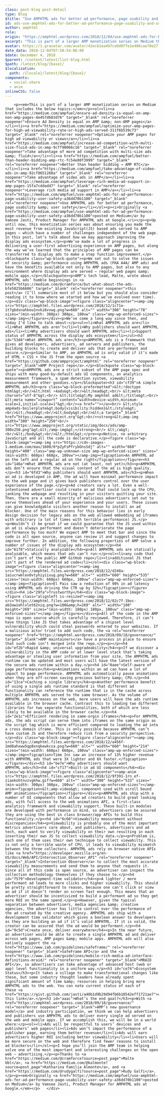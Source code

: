 ```yaml
---
class: post-blog post-detail
type: Blog
$title: "Use AMPHTML ads for better ad performance, page usability and user safety"
id: ads-use-amphtml-ads-for-better-ad-performance-page-usability-and-user-safety
author: amphtml
role: 
origin: "https://amphtml.wordpress.com/2018/12/04/use-amphtml-ads-for-better-ad-performance-page-usability-and-user-safety/amp/"
excerpt: "This is part of a larger AMP monetization series on Medium that includes the below topics: Ensure Ad Density is equal on AMP &#38; non-AMP pages Optimize your AMP pages for high ad viewability or views Take advantage of more ad competition with multi-size ads &#38; fluid Better than header bidding → AMP RTC Take [&#8230;]"
avatar: https://1.gravatar.com/avatar/42ecb1ea497ca9d0ffe1e406cae70e27?s=96&d=identicon&r=G
date_data: 2018-12-04T07:58:54-08:00
$date: December 4, 2018
$parent: /content/latest/list-blog.html
$path: /latest/blog/{base}/
$localization:
  path: /{locale}/latest/blog/{base}/
components:
  - social-share
  - anim
inlineCSS: false
---
```


<div class="amp-wp-article-content">

		<p><em>This is part of a larger AMP monetization series on Medium that includes the below topics:</em></p><ol><li><a href="https://medium.com/ampfuel/ensure-ad-density-is-equal-on-amp-non-amp-pages-4e457d603d76" target="_blank" rel="noreferrer noopener">Ensure Ad Density is equal on AMP &amp; non-AMP pages</a></li><li><a href="https://medium.com/ampfuel/optimize-your-amp-pages-for-high-ad-viewability-rate-or-high-ads-served-311f6b539c73" target="_blank" rel="noreferrer noopener">Optimize your AMP pages for high ad viewability or views</a></li><li><a href="https://medium.com/ampfuel/increase-ad-competition-with-multi-size-fluid-ads-in-amp-9cff90066c16" target="_blank" rel="noreferrer noopener">Take advantage of more ad competition with multi-size ads &amp; fluid</a></li><li><a href="https://medium.com/ampfuel/better-than-header-bidding-amp-rtc-fc54e80f3999" target="_blank" rel="noreferrer noopener">Better than header bidding → AMP RTC</a></li><li><a href="https://medium.com/ampfuel/take-advantage-of-video-ads-in-amp-92cf8651268a" target="_blank" rel="noreferrer noopener">Take advantage of video ads in AMP</a></li><li><a href="https://medium.com/ampfuel/leverage-rich-media-ad-support-in-amp-pages-15fa7cddadd7" target="_blank" rel="noreferrer noopener">Leverage rich media ad support in AMP</a></li><li><a href="https://medium.com/ampfuel/use-amphtml-ads-for-ad-performance-page-usability-user-safety-a36dd70b1100" target="_blank" rel="noreferrer noopener">Use AMPHTML ads for better ad performance, page usability &amp; user safety</a></li></ol><p><i>Originally <a href="https://medium.com/ampfuel/use-amphtml-ads-for-ad-performance-page-usability-user-safety-a36dd70b1100">posted on Medium</a> by Vamsee Jasti, Product Manager for AMPHTML ads at Google.</i></p><p>Up until now, this monetization series was about ensuring you made the most revenue from existing JavaScript(JS) based ads served to AMP pages — which have a number of challenges independent of the web page. In this post, let’s talk about how we may approach improving the display ads ecosystem.</p><p>We’ve made a lot of progress in delivering a user-first advertising experience on AMP pages, but along the way we’ve learned that the principles of AMP pages can be transferred to display ads to make a step function improvement.</p><blockquote class="wp-block-quote"><p>We set out to solve the issues of security &amp; performance using AMPHTML ads (FKA A4A/ AMP ads) and have the benefits available not only to AMP pages, but also to any environment where display ads are served — regular web pages &amp; mobile apps.</p></blockquote><p>AMP’s tech lead, Malte, wrote about AMPHTML ads’ humble beginnings in <a href="https://medium.com/@cramforce/but-what-about-the-ads-bfe5025b6606" target="_blank" rel="noreferrer noopener">this post</a> (I’ll summarize most of it below but you should also consider reading it to know where we started and how we’ve evolved over time).</p><div class="wp-block-image"><figure class="aligncenter"><amp-img src="https://amphtml.files.wordpress.com/2018/12/1c71e-1t7gbdsnahkeu1nvki8vvwg.png?w=660" alt="" width="308" height="78" sizes="(min-width: 308px) 308px, 100vw" class="amp-wp-enforced-sizes"></amp-img></figure></div><p>We’ve come a long way since then, and today I’d like to talk about:</p><ul><li>What AMPHTML ads are</li><li>What AMPHTML ads aren’t</li><li>Why publishers should want AMPHTML ads</li><li>Why advertisers should want AMPHTML ads</li><li>Support status of AMPHTML across the display ads ecosystem</li></ul><h3 id="53d4">What AMPHTML ads are</h3><p>AMPHTML ads is a framework that gives ad developers, advertisers, ad servers and publishers, the building blocks to create and deliver ads that are performant and secure.</p><p>Similar to AMP, an AMPHTML ad is only valid if it’s made of HTML + CSS + the JS from the open source <a href="https://github.com/ampproject/amphtml" rel="noreferrer noopener" target="_blank">AMP Project repo</a>.</p><blockquote class="wp-block-quote"><p>AMPHTML ads are a strict subset of the AMP page spec and ships with many good-by-default ads UI components, an analytics measurement framework, a spam detection system, viewability measurement and other goodies.</p></blockquote><h3 id="cf39">A simple AMPHTML ad</h3><pre class="wp-block-preformatted">&lt;!doctype html&gt;<br/>&lt;html ⚡4ads&gt;<br/>&lt;head&gt;<br/> &lt;meta charset=”utf-8"&gt;<br/> &lt;title&gt;My amphtml ad&lt;/title&gt;<br/> &lt;meta name=”viewport” content=”width=device-width,minimum-scale=1,initial-scale=1"&gt;<br/><a href=""></a><br/> &lt;style amp4ads-boilerplate&gt;body{visibility:hidden}&lt;/style&gt;<br/>&lt;/head&gt;<br/>&lt;body&gt;<br/>&lt;a target=”_blank” href=”https://www.ampproject.org"&gt;<br/><strong>&lt;amp-img width=”300" height=”250"<br/> src=”https://www.ampproject.org/static/img/docs/ads/amp-300x250.png"&gt;&lt;/amp-img&gt;</strong><br/> &lt;/a&gt;<br/>&lt;/body&gt;<br/>&lt;/html&gt;</pre><p>Notice, no arbitrary JavaScript and all the code is declarative.</p><figure class="wp-block-image"><amp-img src="https://cdn-images-1.medium.com/max/1600/0*pZyFsPfrybOnsSdj" alt="" width="660" height="400" class="amp-wp-unknown-size amp-wp-enforced-sizes" sizes="(min-width: 660px) 660px, 100vw"></amp-img><figcaption>An AMPHTML ad on the left and a regular ad on the right</figcaption></figure><h3 id="146a">What AMPHTML ads are not (at least, not yet)</h3><p>AMPHTML ads don’t ensure that the visual content of the ad is high quality.</p><h3 id="6fd3">Why publishers should want AMPHTML ads</h3><p>When an ad is developed in AMP, the ad will have minimal performance impact to the web page and it gives back publishers control over the user experience of the page.</p><p>Ad creators vary a lot. Even a well-intentioned advertiser could create an ad that could lock up the CPU, janking the webpage and resulting in your visitors quitting your site. Then, there are a small minority of malicious advertisers set out to serve themselves ahead of your experience and your users. These issues can give knowledgable visitors another reason to install an ad blocker. One of the main reasons for this behavior lies in early design decision for legacy ads on the web allowed embedding ad iframes with arbitrary (a lot of times with terrible performance) JS.</p><p>Wouldn’t it be great if we could guarantee that the JS used within an ad is always performant and doesn’t deteriorate the page performance by too much? We expect AMP to meet that bar and since the code is all open source, anyone can review it and suggest changes to improve further. In addition, the following properties of AMP solve a number of issues of the display ads ecosystem:</p><h4 id="61f8">Statically analyzable</h4><p>All AMPHTML ads are statically analyzable, which means that ads can’t run:</p><ol><li>any code that isn’t part of the public AMP GitHub repo</li><li>additional JS that isn’t part of the rendered ad code</li></ol><div class="wp-block-image"><figure class="aligncenter"><amp-img src="https://amphtml.files.wordpress.com/2018/12/d248a-1aiucrwmlex0vtyhiyiixug.png?w=660" alt="" width="660" height="535" sizes="(min-width: 660px) 660px, 100vw" class="amp-wp-enforced-sizes"></amp-img><figcaption>El Pais saw a reduction of 90% in ad latency using AMPHTML ads driving the CTR up by 32%</figcaption></figure></div><h4 id="29fa">Trustworthy</h4><div class="wp-block-image"><figure class="alignleft is-resized"><amp-img src="https://amphtml.files.wordpress.com/2018/12/82c7f-1boc-ab3awiehlvlet62niq.png?w=180&amp;h=269" alt="" width="180" height="269" sizes="(min-width: 180px) 180px, 100vw" class="amp-wp-enforced-sizes"></amp-img></figure></div><p>All of the code in the AMP repo is open source which is carefully reviewed. Therefore, it can’t have things like JS that takes advantage of a chipset level vulnerability which could steal passwords entered to your websites. If a malicious actor tried to add such code, the <a rel="noreferrer noopener" href="https://amphtml.wordpress.com/2018/09/18/governance/" target="_blank">AMP maintainers</a> have a process in place to ensure that such code isn’t merged into the repo.</p><p></p><h4 id="ef2b">Rapid &amp; universal upgradeability</h4><p>If we discover a vulnerability in the AMP code or at lower level stack that’s taking advantage or stealing user information from your site, the AMPHTML ads runtime can be updated and most users will have the latest version of the secure ads runtime within a day.</p><h4 id="0aee">Self-aware of page performance</h4><p>Animations within an ad can have a lot of impact to page performance. AMPHTML ads automatically pause animations when they are off-screen saving precious battery &amp; CPU.</p><h4 id="13ca">Caching a single library</h4><p>Another performance benefit of using a single ads runtime standard is that different ad functionality can reference the runtime that is in the cache across multiple AMPHTML ads served to the same browser. As the volume of AMPHTML ads increases on the web, more users will have the ads runtime available in the browser cache. Contrast this to loading two different libraries for two separate functionalities, both of which are less likely to be available in the browser cache.</p><h4 id="2e1c">Efficient rendering in same-orgin iframes</h4><p>For AMPHTML ads, the ads script can serve them into iframes on the same origin as the script tag which is more efficient compared to loading the ad into a cross domain iframe. This is only possible because AMPHTML can’t have custom JS and therefore reduce risk from a security perspective.</p><div class="wp-block-image"><figure class="aligncenter"><amp-img src="https://amphtml.files.wordpress.com/2018/12/a456f-1md8ahxww5qp8xnqkewkcsa.png?w=660" alt="" width="660" height="214" sizes="(min-width: 660px) 660px, 100vw" class="amp-wp-enforced-sizes"></amp-img><figcaption>Time Inc saw an increase of 13% higher revenue with AMPHTML ads that were 3X lighter and 6X faster.</figcaption></figure></div><h3 id="be7e">Why advertisers should want AMPHTML ads</h3><h4 id="cf17">Built-in ad UI components</h4><div class="wp-block-image"><figure class="aligncenter"><amp-anim src="https://amphtml.files.wordpress.com/2018/12/9f391-1rn_ef-ziaekohtnvzvgkhw.gif?w=660" alt="" width="300" height="533" sizes="(min-width: 300px) 300px, 100vw" class="amp-wp-enforced-sizes"></amp-anim><figcaption>&lt;amp-video&gt; component used with scroll bound AMP animations</figcaption></figure></div><p>AMPHTML ads ship with a number of UI components that allow ad creators to build great looking ads, with full access to the web animations API, a first-class analytics framework and viewability support. These built-in modules are developed with performance in mind, so advertisers can be assured they are using the best in class browser/app APIs to build this functionality.</p><h4 id="6c60">Viewability measurement without discrepancies</h4><p>Viewability is probably one of the most important metrics advertisers care about, and publishers, advertisers and ad tech, each want to verify viewability on their own resulting in each inserting their own JS to collect viewability data.</p><p>Problem is, each one of them uses their own technique to collect viewabilty. This is not only a terrible waste of CPU, it leads to viewability mismatch between the three collectors. AMPHTML ads rely on browser native APIs like <a href="https://developer.mozilla.org/en-US/docs/Web/API/Intersection_Observer_API" rel="noreferrer noopener" target="_blank">Intersection Observer</a> to collect the most accurate viewability measurements and send them to anyone that requests it. Since all of this code is open source, an advertiser can inspect the collection methodology themselves if they choose to.</p><h4 id="f579">Development-time validator</h4><p>A lighter / more performant ad leads to more clicks and higher viewability. This should be pretty straightforward to reason, because one can’t click or view an ad if it doesn’t render on screen fast enough. This means that an advertiser should be incentivized to build a performant ad so they get more ROI on the same spend.</p><p>However, given the typical separation between advertisers, media agencies &amp; creative agencies, the advertiser has little control over the performance of the ad created by the creative agency. AMPHTML ads ship with a development time validator which gives a boolean answer to developers as they are building an ad if it’s valid AMPHTML. If it is valid, the creator can be assured that the ad would be performant.</p><h4 id="9c5d">Create once, deliver everywhere</h4><p>In the near future, an advertiser would be able to create a single AMPHTML ad and deliver across web pages, AMP pages &amp; mobile apps. AMPHTML ads will also natively support the <a href="https://www.iab.com/guidelines/safeframe/" rel="noreferrer noopener" target="_blank">SafeFrame API</a> and the <a href="https://www.iab.com/guidelines/mobile-rich-media-ad-interface-definitions-mraid/" rel="noreferrer noopener" target="_blank">MRAID API</a>, so advertisers can take advantage of advanced host (web or app) level functionality in a uniform way.</p><h3 id="ce74">Ecosystem Status</h3><p>It takes a village to make transformational changes like these, but some industry thought leaders have already spent significant amount of time &amp; resources in helping bring more AMPHTML ads to the web. You can note current status of each of these <a href="https://gist.github.com/jasti/a40b1d9b29d94fb6b10542eff1721ae7">using this link</a>.</p><h3 id="aaac">What’s the end goal?</h3><p>With <a href="https://amphtml.wordpress.com/2018/09/18/governance/" rel="noreferrer noopener" target="_blank">AMP’s new governance model</a> and industry participation, we think we can help advertisers and publishers use AMPHTML ads to deliver every single ad served on the web and mobile apps. If we accomplish this, we will be in a world where:</p><ol><li>Ads will be respectful to users’ devices and publishers’ web pages</li><li>Ads won’t impact the performance of a publisher page, earning them better revenue</li><li>Ads will earn advertisers higher ROI including better viewability</li><li>Users will be more secure on the web and therefore find fewer reasons to install ad blockers</li></ol><p>I hope you’ll join the AMP team in helping solve one of the most important and interesting challenges on the open web — advertising.</p><p>Thanks to <a href="https://medium.com/@cramforce?source=post_page">Malte Ubl</a>, <a href="https://medium.com/@kalmonte?source=post_page">Katharina Familia Almonte</a>, and <a href="https://medium.com/@rudygalfi?source=post_page">Rudy Galfi</a>.</p><p><em>Originally <a href="https://medium.com/ampfuel/use-amphtml-ads-for-ad-performance-page-usability-user-safety-a36dd70b1100">posted on Medium</a> by Vamsee Jasti, Product Manager for AMPHTML ads at Google.</em></p>	</div>

	

</div>

